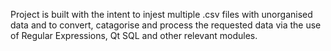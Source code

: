 Project is built with the intent to injest multiple .csv files with unorganised data and to 
convert, catagorise and process the requested data via the use of Regular Expressions, Qt SQL 
and other relevant modules.
